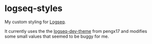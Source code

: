 # logseq-styles
My custom styling for [Logseq](https://logseq.com/).

It currently uses the the [logseq-dev-theme](https://github.com/pengx17/logseq-dev-theme) from pengx17 and modifies some small values that seemed to be buggy for me.
